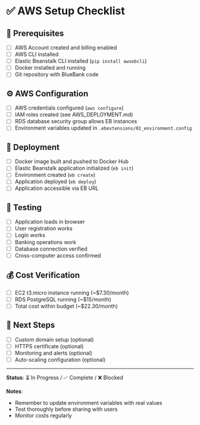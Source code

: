 # ✅ AWS Setup Checklist

## 🔑 Prerequisites
- [ ] AWS Account created and billing enabled
- [ ] AWS CLI installed
- [ ] Elastic Beanstalk CLI installed (`pip install awsebcli`)
- [ ] Docker installed and running
- [ ] Git repository with BlueBank code

## ⚙️ AWS Configuration
- [ ] AWS credentials configured (`aws configure`)
- [ ] IAM roles created (see AWS_DEPLOYMENT.md)
- [ ] RDS database security group allows EB instances
- [ ] Environment variables updated in `.ebextensions/01_environment.config`

## 🚀 Deployment
- [ ] Docker image built and pushed to Docker Hub
- [ ] Elastic Beanstalk application initialized (`eb init`)
- [ ] Environment created (`eb create`)
- [ ] Application deployed (`eb deploy`)
- [ ] Application accessible via EB URL

## 🧪 Testing
- [ ] Application loads in browser
- [ ] User registration works
- [ ] Login works
- [ ] Banking operations work
- [ ] Database connection verified
- [ ] Cross-computer access confirmed

## 💰 Cost Verification
- [ ] EC2 t3.micro instance running (~$7.30/month)
- [ ] RDS PostgreSQL running (~$15/month)
- [ ] Total cost within budget (~$22.30/month)

## 📱 Next Steps
- [ ] Custom domain setup (optional)
- [ ] HTTPS certificate (optional)
- [ ] Monitoring and alerts (optional)
- [ ] Auto-scaling configuration (optional)

---

**Status**: ⏳ In Progress / ✅ Complete / ❌ Blocked

**Notes**: 
- Remember to update environment variables with real values
- Test thoroughly before sharing with users
- Monitor costs regularly 